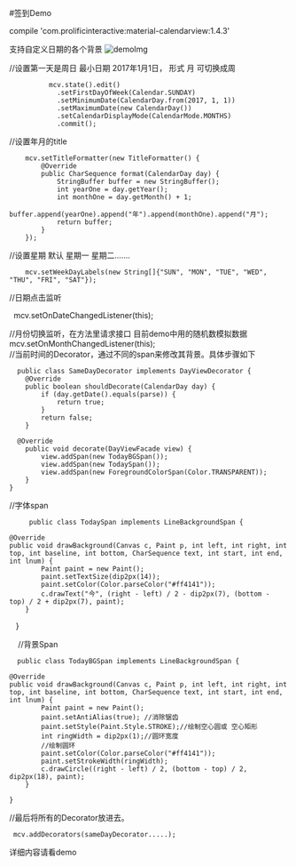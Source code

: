 #签到Demo 

   compile 'com.prolificinteractive:material-calendarview:1.4.3'

支持自定义日期的各个背景
![demoImg](https://github.com/hjja1/SignDemo/blob/master/image/device-2018-03-26-152829.png)


//设置第一天是周日   最小日期 2017年1月1日， 形式 月   可切换成周
              
              mcv.state().edit()
                .setFirstDayOfWeek(Calendar.SUNDAY)
                .setMinimumDate(CalendarDay.from(2017, 1, 1))
                .setMaximumDate(new CalendarDay())
                .setCalendarDisplayMode(CalendarMode.MONTHS)
                .commit();
//设置年月的title
        
        mcv.setTitleFormatter(new TitleFormatter() {
            @Override
            public CharSequence format(CalendarDay day) {
                StringBuffer buffer = new StringBuffer();
                int yearOne = day.getYear();
                int monthOne = day.getMonth() + 1;
                buffer.append(yearOne).append("年").append(monthOne).append("月");
                return buffer;
            }
        });
//设置星期  默认 星期一 星期二.......
        
        mcv.setWeekDayLabels(new String[]{"SUN", "MON", "TUE", "WED", "THU", "FRI", "SAT"});
        
//日期点击监听
      
      mcv.setOnDateChangedListener(this);
      
//月份切换监听，在方法里请求接口 目前demo中用的随机数模拟数据
      
      mcv.setOnMonthChangedListener(this);
      
//当前时间的Decorator，通过不同的span来修改其背景。具体步骤如下 
  
  
      public class SameDayDecorator implements DayViewDecorator {
        @Override
        public boolean shouldDecorate(CalendarDay day) {
            if (day.getDate().equals(parse)) {
                return true;
            }
            return false;
        }

      @Override
        public void decorate(DayViewFacade view) {
            view.addSpan(new TodayBGSpan());
            view.addSpan(new TodaySpan());
            view.addSpan(new ForegroundColorSpan(Color.TRANSPARENT));
        }
    }
    
    
//字体span
         
         public class TodaySpan implements LineBackgroundSpan {

    @Override
    public void drawBackground(Canvas c, Paint p, int left, int right, int top, int baseline, int bottom, CharSequence text, int start, int end, int lnum) {
            Paint paint = new Paint();
            paint.setTextSize(dip2px(14));
            paint.setColor(Color.parseColor("#ff4141"));
            c.drawText("今", (right - left) / 2 - dip2px(7), (bottom - top) / 2 + dip2px(7), paint);
        }
    }
    
    
//背景Span

      public class TodayBGSpan implements LineBackgroundSpan {

    @Override
    public void drawBackground(Canvas c, Paint p, int left, int right, int top, int baseline, int bottom, CharSequence text, int start, int end, int lnum) {
            Paint paint = new Paint();
            paint.setAntiAlias(true); //消除锯齿
            paint.setStyle(Paint.Style.STROKE);//绘制空心圆或 空心矩形
            int ringWidth = dip2px(1);//圆环宽度
            //绘制圆环
            paint.setColor(Color.parseColor("#ff4141"));
            paint.setStrokeWidth(ringWidth);
            c.drawCircle((right - left) / 2, (bottom - top) / 2, dip2px(18), paint);
        }

    }
    
    
 //最后将所有的Decorator放进去。
 
     mcv.addDecorators(sameDayDecorator.....);
 
详细内容请看demo

